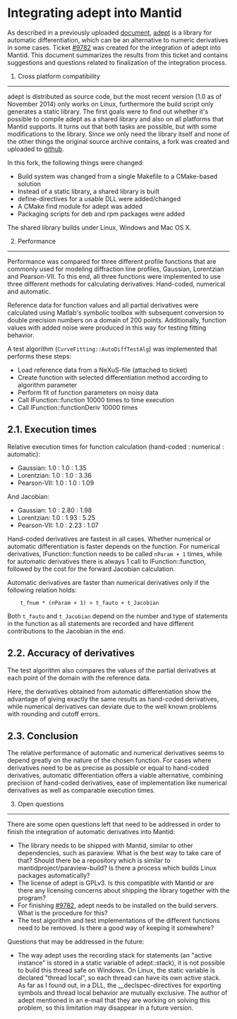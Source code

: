 Integrating adept into Mantid
=============================

As described in a previously uploaded [document](https://github.com/mantidproject/documents/blob/master/Design/Autodiff.md), [adept](http://www.met.rdg.ac.uk/clouds/adept/) is a library for automatic differentiation, which can be an alternative to numeric derivatives in some cases. Ticket [#9782](http://trac.mantidproject.org/mantid/ticket/9782) was created for the integration of adept into Mantid. This document summarizes the results from this ticket and contains suggestions and questions related to finalization of the integration process.

1. Cross platform compatibility
-------------------------------
adept is distributed as source code, but the most recent version (1.0 as of November 2014) only works on Linux, furthermore the build script only generates a static library. The first goals were to find out whether it's possible to compile adept as a shared library and also on all platforms that Mantid supports. It turns out that both tasks are possible, but with some modifications to the library. Since we only need the library itself and none of the other things the original source archive contains, a fork was created and uploaded to [github](https://github.com/MichaelWedel/adept-fork).

In this fork, the following things were changed:

  - Build system was changed from a single Makefile to a CMake-based solution
  - Instead of a static library, a shared library is built
  - define-directives for a usable DLL were added/changed
  - A CMake find module for adept was added
  - Packaging scripts for deb and rpm packages were added
  
The shared library builds under Linux, Windows and Mac OS X.

2. Performance
--------------
Performance was compared for three different profile functions that are commonly used for modeling diffraction line profiles, Gaussian, Lorentzian and Pearson-VII. To this end, all three functions were implemented to use three different methods for calculating derivatives: Hand-coded, numerical and automatic.

Reference data for function values and all partial derivatives were calculated using Matlab's symbolic toolbox with subsequent conversion to double precision numbers on a domain of 200 points. Additionally, function values with added noise were produced in this way for testing fitting behavior.

A test algorithm (`CurveFitting::AutoDiffTestAlg`) was implemented that performs these steps:

  - Load reference data from a NeXuS-file (attached to ticket)
  - Create function with selected differentiation method according to algorithm parameter
  - Perform fit of function parameters on noisy data
  - Call IFunction::function 10000 times to time execution
  - Call IFunction::functionDeriv 10000 times

## 2.1. Execution times
Relative execution times for function calculation (hand-coded : numerical : automatic):

  - Gaussian: 1.0 : 1.0 : 1.35
  - Lorentzian: 1.0 : 1.0 : 3.36
  - Pearson-VII: 1.0 : 1.0 : 1.09

And Jacobian:

  - Gaussian: 1.0 : 2.80 : 1.98
  - Lorentzian: 1.0 : 1.93 : 5.25
  - Pearson-VII: 1.0 : 2.23 : 1.07
  
Hand-coded derivatives are fastest in all cases. Whether numerical or automatic differentiation is faster depends on the function. For numerical derivatives, IFunction::function needs to be called `nParam + 1` times, while for automatic derivatives there is always 1 call to IFunction::function, followed by the cost for the forward Jacobian calculation.

Automatic derivatives are faster than numerical derivatives only if the following relation holds:

```
    t_fnum * (nParam + 1) > t_fauto + t_Jacobian
```

Both `t_fauto` and `t_Jacobian` depend on the number and type of statements in the function as all statements are recorded and have different contributions to the Jacobian in the end.

## 2.2. Accuracy of derivatives
The test algorithm also compares the values of the partial derivatives at each point of the domain with the reference data.

Here, the derivatives obtained from automatic differentiation show the advantage of giving exactly the same results as hand-coded derivatives, while numerical derivatives can deviate due to the well known problems with rounding and cutoff errors.

## 2.3. Conclusion
The relative performance of automatic and numerical derivatives seems to depend greatly on the nature of the chosen function. For cases where derivatives need to be as precise as possible or equal to hand-coded derivatives, automatic differentiation offers a viable alternative, combining precision of hand-coded derivatives, ease of implementation like numerical derivatives as well as comparable execution times.


3. Open questions
-----------------

There are some open questions left that need to be addressed in order to finish the integration of automatic derivatives into Mantid:

  - The library needs to be shipped with Mantid, similar to other dependencies, such as paraview. What is the best way to take care of that? Should there be a repository which is similar to mantidproject/paraview-build? Is there a process which builds Linux packages automatically?
  - The license of adept is GPLv3. Is this compatible with Mantid or are there any licensing concerns about shipping the library together with the program?
  - For finishing [#9782](http://trac.mantidproject.org/mantid/ticket/9782), adept needs to be installed on the build servers. What is the procedure for this?
  - The test algorithm and test implementations of the different functions need to be removed. Is there a good way of keeping it somewhere?
  
Questions that may be addressed in the future:

  - The way adept uses the recording stack for statements (an "active instance" is stored in a static variable of adept::stack), it is not possible to build this thread safe on Windows. On Linux, the static variable is declared "thread local", so each thread can have its own active stack. As far as I found out, in a DLL, the __declspec-directives for exporting symbols and thread local behavior are mutually exclusive. The author of adept mentioned in an e-mail that they are working on solving this problem, so this limitation may disappear in a future version.
  
  